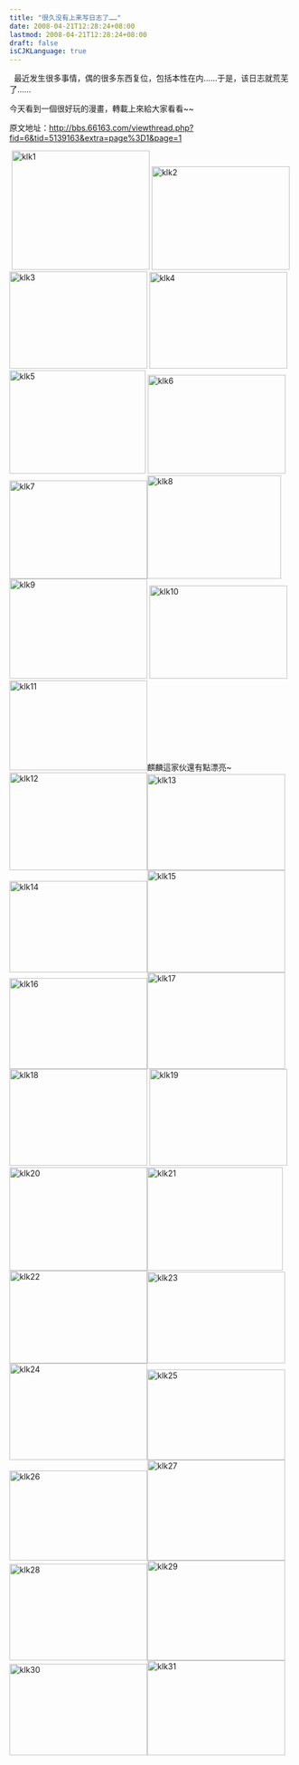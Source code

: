```yaml
---
title: "很久没有上来写日志了……"
date: 2008-04-21T12:28:24+08:00
lastmod: 2008-04-21T12:28:24+08:00
draft: false
isCJKLanguage: true
---
```


<p>&nbsp; 最近发生很多事情，偶的很多东西复位，包括本性在内……于是，该日志就荒芜了……</p> <p>今天看到一個很好玩的漫畫，轉載上來給大家看看~~</p> <p>原文地址：<a title="http://bbs.66163.com/viewthread.php?fid=6&amp;tid=5139163&amp;extra=page%3D1&amp;page=1" href="http://bbs.66163.com/viewthread.php?fid=6&amp;tid=5139163&amp;extra=page%3D1&amp;page=1">http://bbs.66163.com/viewthread.php?fid=6&amp;tid=5139163&amp;extra=page%3D1&amp;page=1</a></p> <p>&nbsp;<a href="http://kouga.yo2.cn/wp-content/uploads/27/2716/2008/04/klk1.jpg" target="_blank"><img style="border-right: 0px; border-top: 0px; border-left: 0px; border-bottom: 0px" height="211" alt="klk1" src="http://kouga.yo2.cn/wp-content/uploads/27/2716/2008/04/klk1-thumb.jpg" width="244" border="0"/></a> <a href="http://kouga.yo2.cn/wp-content/uploads/27/2716/2008/04/klk2.jpg" target="_blank"><img style="border-right: 0px; border-top: 0px; border-left: 0px; border-bottom: 0px" height="183" alt="klk2" src="http://kouga.yo2.cn/wp-content/uploads/27/2716/2008/04/klk2-thumb.jpg" width="244" border="0"/></a><a href="http://kouga.yo2.cn/wp-content/uploads/27/2716/2008/04/klk3.jpg"><img style="border-right: 0px; border-top: 0px; border-left: 0px; border-bottom: 0px" height="172" alt="klk3" src="http://kouga.yo2.cn/wp-content/uploads/27/2716/2008/04/klk3-thumb.jpg" width="244" border="0"/></a> <a href="http://kouga.yo2.cn/wp-content/uploads/27/2716/2008/04/klk4.jpg" target="_blank"><img style="border-right: 0px; border-top: 0px; border-left: 0px; border-bottom: 0px" height="171" alt="klk4" src="http://kouga.yo2.cn/wp-content/uploads/27/2716/2008/04/klk4-thumb.jpg" width="244" border="0"/></a><a href="http://kouga.yo2.cn/wp-content/uploads/27/2716/2008/04/klk5.jpg" target="_blank"><img style="border-right: 0px; border-top: 0px; border-left: 0px; border-bottom: 0px" height="183" alt="klk5" src="http://kouga.yo2.cn/wp-content/uploads/27/2716/2008/04/klk5-thumb.jpg" width="241" border="0"/></a> <a href="http://kouga.yo2.cn/wp-content/uploads/27/2716/2008/04/klk6.jpg" target="_blank"><img style="border-right: 0px; border-top: 0px; border-left: 0px; border-bottom: 0px" height="175" alt="klk6" src="http://kouga.yo2.cn/wp-content/uploads/27/2716/2008/04/klk6-thumb.jpg" width="244" border="0"/></a><a href="http://kouga.yo2.cn/wp-content/uploads/27/2716/2008/04/klk7.jpg" target="_blank"><img style="border-right: 0px; border-top: 0px; border-left: 0px; border-bottom: 0px" height="174" alt="klk7" src="http://kouga.yo2.cn/wp-content/uploads/27/2716/2008/04/klk7-thumb.jpg" width="244" border="0"/></a><a href="http://kouga.yo2.cn/wp-content/uploads/27/2716/2008/04/klk8.jpg" target="_blank"><img style="border-right: 0px; border-top: 0px; border-left: 0px; border-bottom: 0px" height="183" alt="klk8" src="http://kouga.yo2.cn/wp-content/uploads/27/2716/2008/04/klk8-thumb.jpg" width="237" border="0"/></a><a href="http://kouga.yo2.cn/wp-content/uploads/27/2716/2008/04/klk9.jpg" target="_blank"><img style="border-right: 0px; border-top: 0px; border-left: 0px; border-bottom: 0px" height="177" alt="klk9" src="http://kouga.yo2.cn/wp-content/uploads/27/2716/2008/04/klk9-thumb.jpg" width="244" border="0"/></a>    <a href="http://kouga.yo2.cn/wp-content/uploads/27/2716/2008/04/klk10.jpg" target="_blank"><img style="border-right: 0px; border-top: 0px; border-left: 0px; border-bottom: 0px" height="165" alt="klk10" src="http://kouga.yo2.cn/wp-content/uploads/27/2716/2008/04/klk10-thumb.jpg" width="244" border="0"/></a><img style="border-right: 0px; border-top: 0px; border-left: 0px; border-bottom: 0px" height="159" alt="klk11" src="http://kouga.yo2.cn/wp-content/uploads/27/2716/2008/04/klk11-thumb.jpg" width="244" border="0"/>麒麟這家伙還有點漂亮~<a href="http://kouga.yo2.cn/wp-content/uploads/27/2716/2008/04/klk12.jpg" target="_blank"><img style="border-right: 0px; border-top: 0px; border-left: 0px; border-bottom: 0px" height="173" alt="klk12" src="http://kouga.yo2.cn/wp-content/uploads/27/2716/2008/04/klk12-thumb.jpg" width="244" border="0"/></a><a href="http://kouga.yo2.cn/wp-content/uploads/27/2716/2008/04/klk13.jpg" target="_blank"><img style="border-right: 0px; border-top: 0px; border-left: 0px; border-bottom: 0px" height="170" alt="klk13" src="http://kouga.yo2.cn/wp-content/uploads/27/2716/2008/04/klk13-thumb.jpg" width="244" border="0"/></a><a href="http://kouga.yo2.cn/wp-content/uploads/27/2716/2008/04/klk14.jpg" target="_blank"><img style="border-right: 0px; border-top: 0px; border-left: 0px; border-bottom: 0px" height="162" alt="klk14" src="http://kouga.yo2.cn/wp-content/uploads/27/2716/2008/04/klk14-thumb.jpg" width="244" border="0"/></a><a href="http://kouga.yo2.cn/wp-content/uploads/27/2716/2008/04/klk15.jpg" target="_blank"><img style="border-right: 0px; border-top: 0px; border-left: 0px; border-bottom: 0px" height="181" alt="klk15" src="http://kouga.yo2.cn/wp-content/uploads/27/2716/2008/04/klk15-thumb.jpg" width="244" border="0"/></a><a href="http://kouga.yo2.cn/wp-content/uploads/27/2716/2008/04/klk16.jpg" target="_blank"><img style="border-right: 0px; border-top: 0px; border-left: 0px; border-bottom: 0px" height="161" alt="klk16" src="http://kouga.yo2.cn/wp-content/uploads/27/2716/2008/04/klk16-thumb.jpg" width="244" border="0"/></a><a href="http://kouga.yo2.cn/wp-content/uploads/27/2716/2008/04/klk17.jpg" target="_blank"><img style="border-right: 0px; border-top: 0px; border-left: 0px; border-bottom: 0px" height="171" alt="klk17" src="http://kouga.yo2.cn/wp-content/uploads/27/2716/2008/04/klk17-thumb.jpg" width="244" border="0"/></a><a href="http://kouga.yo2.cn/wp-content/uploads/27/2716/2008/04/klk18.jpg" target="_blank"><img style="border-right: 0px; border-top: 0px; border-left: 0px; border-bottom: 0px" height="171" alt="klk18" src="http://kouga.yo2.cn/wp-content/uploads/27/2716/2008/04/klk18-thumb.jpg" width="244" border="0"/></a>         <a href="http://kouga.yo2.cn/wp-content/uploads/27/2716/2008/04/klk19.jpg" target="_blank"><img style="border-right: 0px; border-top: 0px; border-left: 0px; border-bottom: 0px" height="171" alt="klk19" src="http://kouga.yo2.cn/wp-content/uploads/27/2716/2008/04/klk19-thumb.jpg" width="244" border="0"/></a> <a href="http://kouga.yo2.cn/wp-content/uploads/27/2716/2008/04/klk20.jpg" target="_blank"><img style="border-right: 0px; border-top: 0px; border-left: 0px; border-bottom: 0px" height="183" alt="klk20" src="http://kouga.yo2.cn/wp-content/uploads/27/2716/2008/04/klk20-thumb.jpg" width="244" border="0"/></a><a href="http://kouga.yo2.cn/wp-content/uploads/27/2716/2008/04/klk21.jpg" target="_blank"><img style="border-right: 0px; border-top: 0px; border-left: 0px; border-bottom: 0px" height="183" alt="klk21" src="http://kouga.yo2.cn/wp-content/uploads/27/2716/2008/04/klk21-thumb.jpg" width="240" border="0"/></a><a href="http://kouga.yo2.cn/wp-content/uploads/27/2716/2008/04/klk22.jpg" target="_blank"><img style="border-right: 0px; border-top: 0px; border-left: 0px; border-bottom: 0px" height="164" alt="klk22" src="http://kouga.yo2.cn/wp-content/uploads/27/2716/2008/04/klk22-thumb.jpg" width="244" border="0"/></a><a href="http://kouga.yo2.cn/wp-content/uploads/27/2716/2008/04/klk23.jpg" target="_blank"><img style="border-right: 0px; border-top: 0px; border-left: 0px; border-bottom: 0px" height="162" alt="klk23" src="http://kouga.yo2.cn/wp-content/uploads/27/2716/2008/04/klk23-thumb.jpg" width="244" border="0"/></a><a href="http://kouga.yo2.cn/wp-content/uploads/27/2716/2008/04/klk24.jpg" target="_blank"><img style="border-right: 0px; border-top: 0px; border-left: 0px; border-bottom: 0px" height="171" alt="klk24" src="http://kouga.yo2.cn/wp-content/uploads/27/2716/2008/04/klk24-thumb.jpg" width="244" border="0"/></a><a href="http://kouga.yo2.cn/wp-content/uploads/27/2716/2008/04/klk25.jpg" target="_blank"><img style="border-right: 0px; border-top: 0px; border-left: 0px; border-bottom: 0px" height="160" alt="klk25" src="http://kouga.yo2.cn/wp-content/uploads/27/2716/2008/04/klk25-thumb.jpg" width="244" border="0"/></a><a href="http://kouga.yo2.cn/wp-content/uploads/27/2716/2008/04/klk26.jpg" target
="_blank"><img style="border-right: 0px; border-top: 0px; border-left: 0px; border-bottom: 0px" height="159" alt="klk26" src="http://kouga.yo2.cn/wp-content/uploads/27/2716/2008/04/klk26-thumb.jpg" width="244" border="0"/></a><a href="http://kouga.yo2.cn/wp-content/uploads/27/2716/2008/04/klk27.jpg" target="_blank"><img style="border-right: 0px; border-top: 0px; border-left: 0px; border-bottom: 0px" height="178" alt="klk27" src="http://kouga.yo2.cn/wp-content/uploads/27/2716/2008/04/klk27-thumb.jpg" width="244" border="0"/></a><a href="http://kouga.yo2.cn/wp-content/uploads/27/2716/2008/04/klk28.jpg" target="_blank"><img style="border-right: 0px; border-top: 0px; border-left: 0px; border-bottom: 0px" height="171" alt="klk28" src="http://kouga.yo2.cn/wp-content/uploads/27/2716/2008/04/klk28-thumb.jpg" width="244" border="0"/></a><a href="http://kouga.yo2.cn/wp-content/uploads/27/2716/2008/04/klk29.jpg" target="_blank"><img style="border-right: 0px; border-top: 0px; border-left: 0px; border-bottom: 0px" height="177" alt="klk29" src="http://kouga.yo2.cn/wp-content/uploads/27/2716/2008/04/klk29-thumb.jpg" width="244" border="0"/></a><a href="http://kouga.yo2.cn/wp-content/uploads/27/2716/2008/04/klk30.jpg" target="_blank"><img style="border-right: 0px; border-top: 0px; border-left: 0px; border-bottom: 0px" height="162" alt="klk30" src="http://kouga.yo2.cn/wp-content/uploads/27/2716/2008/04/klk30-thumb.jpg" width="244" border="0"/></a><a href="http://kouga.yo2.cn/wp-content/uploads/27/2716/2008/04/klk31.jpg" target="_blank"><img style="border-right: 0px; border-top: 0px; border-left: 0px; border-bottom: 0px" height="168" alt="klk31" src="http://kouga.yo2.cn/wp-content/uploads/27/2716/2008/04/klk31-thumb.jpg" width="244" border="0"/></a></p>